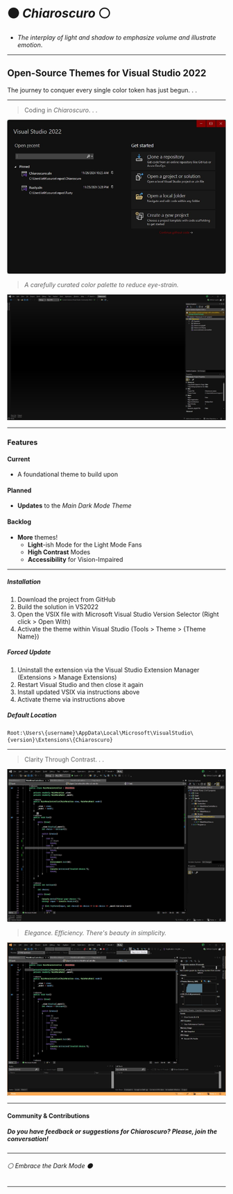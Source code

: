 ﻿# ⚫ *Chiaroscuro* ⚪

- *The interplay of light and shadow to emphasize volume and illustrate emotion*.

---

## Open-Source Themes for Visual Studio 2022

The journey to conquer every single color token has just begun. . .

---

> Coding in *Chiaroscuro*. . .

![Start Menu Preview](./ChiaroscuroPreview00.jpg)

> *A carefully curated color palette to reduce eye-strain.*

![Developer Window Preview](./ChiaroscuroPreview01.jpg)

---

### Features

#### Current

- A foundational theme to build upon

#### Planned

- **Updates** to the *Main Dark Mode Theme*

#### Backlog

- **More** themes!
  - **Light**-ish Mode for the Light Mode Fans
  - **High Contrast** Modes
  - **Accessibility** for Vision-Impaired

---

##### Installation

1. Download the project from GitHub
2. Build the solution in VS2022
3. Open the VSIX file with Microsoft Visual Studio Version Selector (Right click > Open With)
4. Activate the theme within Visual Studio (Tools > Theme > {Theme Name})

##### Forced Update

1. Uninstall the extension via the Visual Studio Extension Manager (Extensions > Manage Extensions)
2. Restart Visual Studio and then close it again
3. Install updated VSIX via instructions above
4. Activate theme via instructions above

##### Default Location

```
Root:\Users\{username}\AppData\Local\Microsoft\VisualStudio\{version}\Extensions\{Chiaroscuro}
```

---

> Clarity Through Contrast. . .

![Syntax Preview](./ChiaroscuroPreview02.jpg)

> *Elegance. Efficiency. There's beauty in simplicity.*

![Debug Mode Preview](./ChiaroscuroPreview03.jpg)

---

#### Community & Contributions

##### Do you have feedback or suggestions for *Chiaroscuro*? Please, join the conversation!

---

###### ⚪ *Embrace the Dark Mode* ⚫

---